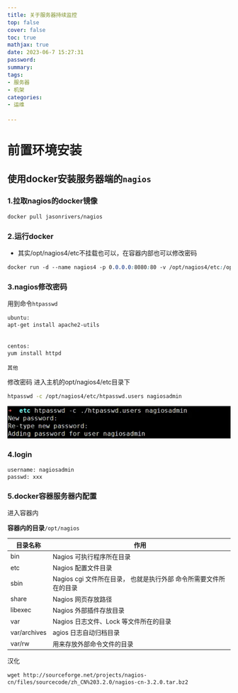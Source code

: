 ```yaml
---
title: 关于服务器持续监控
top: false
cover: false
toc: true
mathjax: true
date: 2023-06-7 15:27:31
password:
summary:
tags:
- 服务器
- 机架
categories:
- 运维

---
```


# 前置环境安装



## 使用docker安装服务器端的`nagios`

### 1.拉取nagios的docker镜像

```bash
docker pull jasonrivers/nagios
```

### 2.运行docker

- 其实/opt/nagios4/etc不挂载也可以，在容器内部也可以修改密码

```css
docker run -d --name nagios4 -p 0.0.0.0:8080:80 -v /opt/nagios4/etc:/opt/nagios/etc/ jasonrivers/nagios:latest
```

### 3.nagios修改密码

用到命令`htpasswd`

```
ubuntu:
apt-get install apache2-utils


centos:
yum install httpd 

其他

```

修改密码 进入主机的opt/nagios4/etc目录下

```bash
htpasswd -c /opt/nagios4/etc/htpasswd.users nagiosadmin
```

![360截图17390223105107142.png](https://raw.githubusercontent.com/kengerlwl/kengerlwl.github.io/master/image/366fd34831e87fc76b9a90ace70905db/9da357f167821cc94b32ab0eb31d1407.png)

### 4.login

```
username: nagiosadmin
passwd: xxx
```



### 5.docker容器服务器内配置

进入容器内

  **容器内的目录**`/opt/nagios `

| 目录名称     | 作用                                                         |
| ------------ | ------------------------------------------------------------ |
| bin          | Nagios 可执行程序所在目录                                    |
| etc          | Nagios 配置文件目录                                          |
| sbin         | Nagios cgi 文件所在目录， 也就是执行外部 命令所需要文件所在的目录 |
| share        | Nagios 网页存放路径                                          |
| libexec      | Nagios 外部插件存放目录                                      |
| var          | Nagios 日志文件、Lock 等文件所在的目录                       |
| var/archives | agios 日志自动归档目录                                       |
| var/rw       | 用来存放外部命令文件的目录                                   |



汉化

```
wget http://sourceforge.net/projects/nagios-cn/files/sourcecode/zh_CN%203.2.0/nagios-cn-3.2.0.tar.bz2
```

